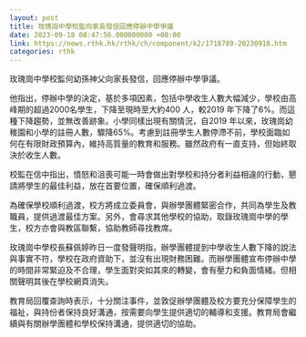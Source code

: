 ```yaml
---
layout: post
title: 玫瑰崗中學校監向家長發信回應停辦中學爭議
date: 2023-09-18 08:47:56.000000000 +08:00
link: https://news.rthk.hk/rthk/ch/component/k2/1718789-20230918.htm
categories: rthk
---
```


玫瑰崗中學校監何幼孫神父向家長發信，回應停辦中學爭議。

他指出，停辦中學的決定，基於多項因素，包括中學收生人數大幅減少，學校由高峰期的超過2000名學生，下降至現時至大約400 人，較2019 年下降了6%。而這種下降趨勢，並無改善跡象。小學同樣出現有關情況，自2019 年以來，玫瑰崗幼稚園和小學的註冊人數，驟降65%。考慮到註冊學生人數停滯不前，學校面臨如何在有限財政預算內，維持高質量的教育和服務。雖然政府有一直支持，但始終取決於收生人數。

校監在信中指出，憤怒和沮喪可能一時會做出對學校和持分者利益相違的行動，懇請將學生的最佳利益，放在首要位置，確保順利過渡。

為確保學校順利過渡，校方將成立委員會，與辦學團體緊密合作，共同為學生及教職員，提供過渡最佳方案。另外，會尋求其他學校的協助，取錄玫瑰崗中學的學生，校方亦會與教區聯繫，協助教師尋找教席。

玫瑰崗中學校長蘇佩婷昨日一度發聲明指，辦學團體提到中學收生人數下降的說法與事實不符，學校在政府資助下，並沒有出現財務困難。而辦學團體宣布停辦中學的時間非常緊迫及不合理，學生面對突如其來的轉變，會有壓力和負面情緒。但相關聲明其後在學校網頁消失。

教育局回覆查詢時表示，十分關注事件，並敦促辦學團體及校方要充分保障學生的福祉，與持份者保持良好溝通，按需要向學生提供適切的輔導和支援。教育局會繼續與有關辦學團體和學校保持溝通，提供適切的協助。
